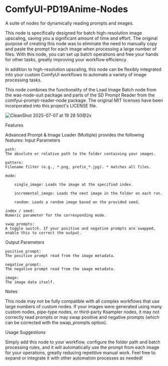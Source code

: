 # ComfyUI-PD19Anime-Nodes
A suite of nodes for dynamically reading prompts and images.

This node is specifically designed for batch high-resolution image upscaling, saving you a significant amount of time and effort. The original purpose of creating this node was to eliminate the need to manually copy and paste the prompt for each image when processing a large number of files. With this node, you can set up batch operations and free your hands for other tasks, greatly improving your workflow efficiency.

In addition to high-resolution upscaling, this node can be flexibly integrated into your custom ComfyUI workflows to automate a variety of image processing tasks.

This node combines the functionality of the Load Image Batch node from the was-node-suit package and parts of the SD Prompt Reader from the comfyui-prompt-reader-node package. The original MIT licenses have been incorporated into this project's LICENSE file.


![CleanShot 2025-07-07 at 19 28 50@2x](https://github.com/user-attachments/assets/c4b17582-7f5e-4c4e-aabf-4c12d5dcb07d)



Features

Advanced Prompt & Image Loader (Multiple) provides the following features:
Input Parameters

    path:
    The absolute or relative path to the folder containing your images.

    pattern:
    Filename filter (e.g., *.png, prefix_*.jpg). * matches all files.

    mode:

        single_image: Loads the image at the specified index.

        incremental_image: Loads the next image in the folder on each run.

        random: Loads a random image based on the provided seed.

    index / seed:
    Numeric parameter for the corresponding mode.

    swap_prompts:
    A toggle switch. If your positive and negative prompts are swapped, enable this to correct the output.

Output Parameters

    positive_prompt:
    The positive prompt read from the image metadata.

    negative_prompt:
    The negative prompt read from the image metadata.

    image:
    The image data itself.

Notes

  This node may not be fully compatible with all complex workflows that use large numbers of custom nodes. If your images were generated using many custom nodes, pipe-type nodes, or third-party Ksampler nodes, it may not correctly read prompts or may swap positive and negative prompts (which can be corrected with the swap_prompts option).


Usage Suggestions

Simply add this node to your workflow, configure the folder path and batch processing rules, and it will automatically use the prompt from each image for your operations, greatly reducing repetitive manual work. Feel free to expand or integrate it with other automation processes as needed!
